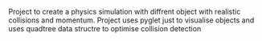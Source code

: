 Project to create a physics simulation with diffrent object with realistic collisions and momentum. 
Project uses pyglet just to visualise objects and uses quadtree data structre to optimise collision detection
